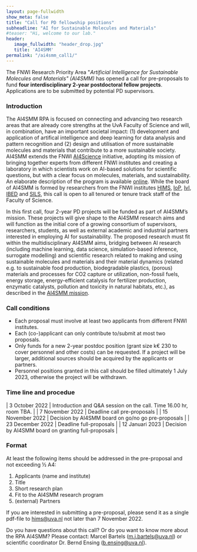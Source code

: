 ```yaml
---
layout: page-fullwidth 
show_meta: false
title: "Call for PD fellowship positions"
subheadline: "AI for Sustainable Molecules and Materials"
#teaser: "Hi, welcome to our lab."
header:
   image_fullwidth: "header_drop.jpg"
   title: 'AI4SMM'
permalink: "/ai4smm_call1/"
---
```


The FNWI Research Priority Area "*Artificial Intelligence for Sustainable Molecules and Materials" (AI4SMM)* has opened a call for  pre-proposals to fund **four interdisciplinary 2-year postdoctoral fellow projects**. Applications are to be submitted by potential PD supervisors.

### Introduction
The AI4SMM RPA is focused on connecting and advancing two research areas that are already core strengths at the UvA Faculty of Science and will, in combination, have an important societal impact: (1) development and application of artifical intelligence and deep learning for data analysis and pattern recognition and (2)  design and utilisation of more sustainable molecules and materials that contribute to a more sustainable society.  AI4SMM extends the FNWI [AI4Science][1] initiative, adopting its mission of bringing together experts from different FNWI institutes and creating a laboratory in which scientists work on AI-based solutions for scientific questions, but with a clear focus on molecules, materials, and sustainability. An elaborate description of the program is available [online][2].
While the board of AI4SMM is formed by researchers from the FNWI institutes [HIMS][3], [IoP][4], [IvI][5], [IBED][6] and [SILS][7], this call is open to all tenured or tenure track staff of the Faculty of Science. 

In this first call, four 2-year PD projects will be funded as part of AI4SMM’s mission. These projects will give shape to the AI4SMM research aims and will function as the initial core of a growing consortium of supervisors, researchers, students, as well as external academic and industrial partners interested in employing AI for sustainability. The proposed research must fit within the multidisciplinary AI4SMM aims, bridging between AI research (including machine learning, data science, simulation-based inference, surrogate modelling) and scientific research related to making and using sustainable molecules and materials and their material dynamics (related e.g. to sustainable food production, biodegradable plastics, (porous) materials and processes for CO2 capture or utilization, non-fossil fuels, energy storage, energy-efficient catalysis for fertilizer production, enzymatic catalysts, pollution and toxicity in natural habitats, etc.), as described in the [AI4SMM mission][2]. 


### Call conditions
-	Each proposal must involve at least two applicants from different FNWI institutes.
-	Each (co-)applicant can only contribute to/submit at most two proposals.
-	Only funds for a new 2-year postdoc position (grant size k€ 230 to cover personnel and other costs) can be requested. If a project will be larger, additional sources should be acquired by the applicants or partners.
-	Personnel positions granted in this call should be filled ultimately 1 July 2023, otherwise the project will be withdrawn.


### Time line and procedue

 | 3 October 2022       | Introduction and Q&A session on the call. Time 16.00 hr, room TBA. |
 | 7 November 2022    | Deadline call pre-proposals                      |
 | 15 November 2022 | Decision by AI4SMM board on go/no go pre-proposals |
 | 23 December 2022  | Deadline full-proposals  |
 | 12 Januari 2023       | Decision by AI4SMM board on granting full-proposals |

### Format

At least the following items should be addressed in the pre-proposal and not exceeding ½ A4:
 1. Applicants (name and institute)
 1. Title
 1. Short research plan
 1. Fit to the AI4SMM research program
 1. (external) Partners

If you are interested in submitting a pre-proposal, please send it as a single pdf-file to hims@uva.nl not later than 7 November 2022.
 
Do you have questions about this call? Or do you want to know more about the RPA AI4SMM? Please contact: Marcel Bartels (m.j.bartels@uva.nl) or scientific coordinator Dr. Bernd Ensing (b.ensing@uva.nl).

[1]: https://ai4science-amsterdam.github.io
[2]: https://ai4science-amsterdam.github.io/ai4smm_rpa
[3]: https://hims.uva.nl
[5]: https://iop.uva.nl
[4]: https://ivi.uva.nl
[6]: https://ibed.uva.nl
[7]: https://sils.uva.nl

